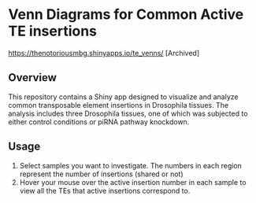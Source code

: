 # Venn Diagrams for Common Active TE insertions
https://thenotoriousmbg.shinyapps.io/te_venns/ [Archived]

## Overview

This repository contains a Shiny app designed to visualize and analyze common transposable element insertions in Drosophila tissues. The analysis includes three Drosophila tissues, one of which was subjected to either control conditions or piRNA pathway knockdown.

## Usage

1. Select samples you want to investigate. The numbers in each region represent the number of insertions (shared or not)
2. Hover your mouse over the active insertion number in each sample to view all the TEs that active insertions correspond to.
